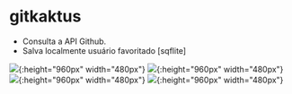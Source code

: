 # gitkaktus

 * Consulta a API Github.
 * Salva localmente usuário favoritado [sqflite]

![](https://kaktuscoder.com.br/img/gitkaktus1.jpeg){:height="960px" width="480px"}
![](https://kaktuscoder.com.br/img/gitkaktus2.jpeg){:height="960px" width="480px"}
![](https://kaktuscoder.com.br/img/gitkaktus3.jpeg){:height="960px" width="480px"}
![](https://kaktuscoder.com.br/img/gitkaktus4.jpeg){:height="960px" width="480px"}

